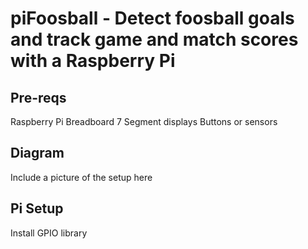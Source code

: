 piFoosball - Detect foosball goals and track game and match scores with a Raspberry Pi
============

## Pre-reqs

Raspberry Pi
Breadboard
7 Segment displays
Buttons or sensors

## Diagram

Include a picture of the setup here

## Pi Setup

Install GPIO library
